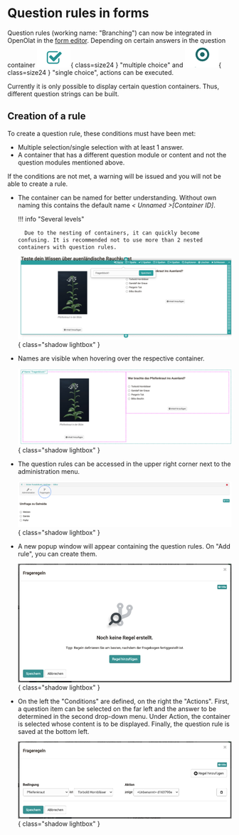 # Question rules in forms

Question rules (working name: "Branching") can now be integrated in OpenOlat in the [form editor](../learningresources/Form_editor_Questionnaire_editor.md). Depending on certain answers in the question container ![Icon Checkmark](assets/image2021-5-5_9-32-45.png){ class=size24 } "multiple choice" and ![Icon Circle](assets/image2021-5-5_9-31-51.png){ class=size24 } "single choice", actions can be executed.

Currently it is only possible to display certain question containers. Thus, different question strings can be built.

## Creation of a rule

To create a question rule, these conditions must have been met:

* Multiple selection/single selection with at least 1 answer.
* A container that has a different question module or content and not the question modules mentioned above.

If the conditions are not met, a warning will be issued and you will not be able to create a rule.

* The container can be named for better understanding. Without own naming this contains the default name _< Unnamed >[Container ID]_.

    !!! info "Several levels"

        Due to the nesting of containers, it can quickly become confusing. It is recommended not to use more than 2 nested containers with question rules.

    ![Name container](assets/image2021-5-19_14-16-38.png){ class="shadow lightbox" }

* Names are visible when hovering over the respective container.

  ![Show container name](assets/image2021-5-19_14-27-15.png){ class="shadow lightbox" }

* The question rules can be accessed in the upper right corner next to the administration menu.

  ![Access question rules](assets/Fragebogen-icon.png){ class="shadow lightbox" }
  
* A new popup window will appear containing the question rules. On "Add rule", you can create them.

  ![Dialogue on creation of question rules](assets/image2021-5-6_8-50-14.png){ class="shadow lightbox" }
  
* On the left the "Conditions" are defined, on the right the "Actions". First, a question item can be selected on the far left and the answer to be determined in the second drop-down menu. Under Action, the container is selected whose content is to be displayed. Finally, the question rule is saved at the bottom left.

  ![Question rule editor](assets/image2021-5-6_8-55-31.png){ class="shadow lightbox" }
